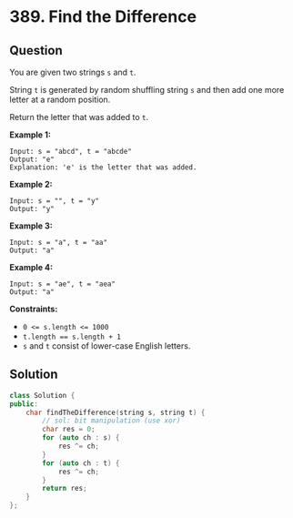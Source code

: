 # 389. Find the Difference

## Question

You are given two strings `s` and `t`.

String `t` is generated by random shuffling string `s` and then add one more letter at a random position.

Return the letter that was added to `t`.

**Example 1:**

```text
Input: s = "abcd", t = "abcde"
Output: "e"
Explanation: 'e' is the letter that was added.
```

**Example 2:**

```text
Input: s = "", t = "y"
Output: "y"
```

**Example 3:**

```text
Input: s = "a", t = "aa"
Output: "a"
```

**Example 4:**

```text
Input: s = "ae", t = "aea"
Output: "a"
```

**Constraints:**

* `0 <= s.length <= 1000`
* `t.length == s.length + 1`
* `s` and `t` consist of lower-case English letters.

## Solution

```cpp
class Solution {
public:
    char findTheDifference(string s, string t) {
        // sol: bit manipulation (use xor)
        char res = 0;
        for (auto ch : s) {
            res ^= ch;
        }
        for (auto ch : t) {
            res ^= ch;
        }
        return res;
    }
};
```


